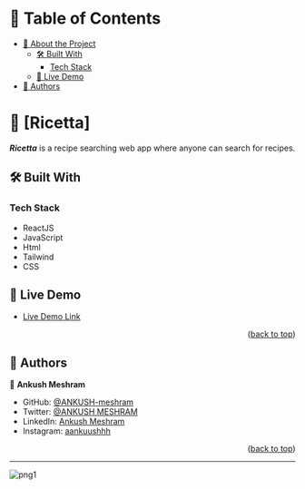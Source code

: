 # 📗 Table of Contents

- [📖 About the Project](#about-project)
  - [🛠 Built With](#built-with)
    - [Tech Stack](#tech-stack)
  - [🚀 Live Demo](#live-demo)
- [👥 Authors](#authors)

# 📖 [Ricetta] <a name="about-project"></a>

***Ricetta*** is a recipe searching web app where anyone can search for recipes.

## 🛠 Built With <a name="built-with"></a>

### Tech Stack <a name="tech-stack"></a>

- ReactJS
- JavaScript
- Html
- Tailwind
- CSS

## 🚀 Live Demo <a name="live-demo"></a>

- [Live Demo Link](la-ricetta-the-ricipe-app-by-ankush.netlify.app)

<p align="right">(<a href="#readme-top">back to top</a>)</p>

## 👥 Authors <a name="authors"></a>

👤 **Ankush Meshram**

- GitHub: [@ANKUSH-meshram](https://github.com/ANKUSH-meshram)
- Twitter: [@ANKUSH MESHRAM](https://twitter.com/AnkushM48240707)
- LinkedIn: [Ankush Meshram](https://www.linkedin.com/in/ankush-meshram-2b1739227/)
- Instagram: [aankuushhh](https://www.instagram.com/aankuushhh/)

<p align="right">(<a href="#readme-top">back to top</a>)</p>

---

![png1](https://user-images.githubusercontent.com/118118102/221403794-4dcbc217-17dc-47dc-838d-c37d55494343.png)

